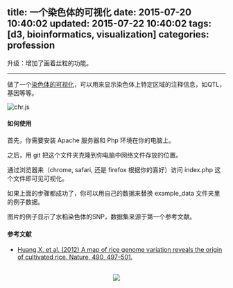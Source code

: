 title: 一个染色体的可视化
date: 2015-07-20 10:40:02
updated: 2015-07-22 10:40:02
tags:  [d3, bioinformatics, visualization] 
categories: profession
---

升级：增加了画着丝粒的功能。

------

做了一个[染色体的可视化](https://github.com/daweih/d3_bioviz/tree/master/chromosomes)，可以用来显示染色体上特定区域的注释信息，如QTL，基因等等。

![chr.js](http://daweih.github.io/images/chr.js.png)

#### 如何使用

首先，你需要安装 Apache 服务器和 Php 环境在你的电脑上。

之后，用 git 把这个文件夹克隆到你电脑中网络文件存放的位置。

通过浏览器来（chrome, safari, 还是 firefox 根据你的喜好）访问 index.php 这个文件即可见可视化。

如果上面的步骤都成功了，你可以用自己的数据来替换 example_data 文件夹里的例子数据。

图片的例子显示了水稻染色体的SNP，数据集来源于第一个参考文献。


#### 参考文献
- [Huang,X. et al. (2012) A map of rice genome variation reveals the origin of cultivated rice. Nature, 490, 497–501.](http://www.ncbi.nlm.nih.gov/pubmed/?term=23034647)


<br>
<div align=center>
<img src="http://daweih.github.io/images/wechat_small_black.jpg">
</div>